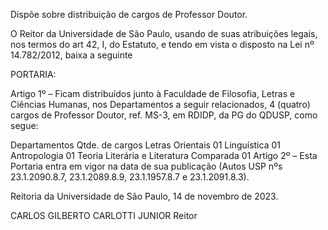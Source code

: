 Dispõe sobre distribuição de cargos de Professor Doutor.

O Reitor da Universidade de São Paulo, usando de suas atribuições legais, nos termos do art 42, I, do Estatuto, e tendo em vista o disposto na Lei nº 14.782/2012, baixa a seguinte

PORTARIA:

Artigo 1º – Ficam distribuídos junto à Faculdade de Filosofia, Letras e Ciências Humanas, nos Departamentos a seguir relacionados, 4 (quatro) cargos de Professor Doutor, ref. MS-3, em RDIDP, da PG do QDUSP, como segue:

Departamentos	Qtde. de cargos
Letras Orientais	01
Linguística	01
Antropologia	01
Teoria Literária e Literatura Comparada	01
Artigo 2º – Esta Portaria entra em vigor na data de sua publicação (Autos USP nºs 23.1.2090.8.7, 23.1.2089.8.9, 23.1.1957.8.7 e 23.1.2091.8.3).

Reitoria da Universidade de São Paulo, 14 de novembro de 2023.

CARLOS GILBERTO CARLOTTI JUNIOR
Reitor